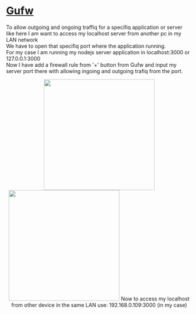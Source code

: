 # [Gufw](https://help.ubuntu.com/community/Gufw)  
To allow outgoing and ongoing traffiq for a specifiq application or server  
like here I am want to access my localhost server from another pc in my LAN network  
We have to open that specifiq port where the application running.  
For my case I am running my nodejs server application in localhost:3000 or 127.0.0.1:3000  
Now I have add a firewall rule from '+' button from Gufw and input my server port there with allowing ingoing and outgoing trafiq
from the port.  
<div align="center">
    <img src="https://github.com/SazinSamin/Samin_Reading_Room/blob/main/Linux/Firewall/Gufw/sc12.png" width="300px"</img> 
    <img src="https://github.com/SazinSamin/Samin_Reading_Room/blob/main/Linux/Firewall/Gufw/sc11.png" width="300px"</img>   
Now to access my localhost from other device in the same LAN use:  
192.168.0.109:3000 (in my case)


